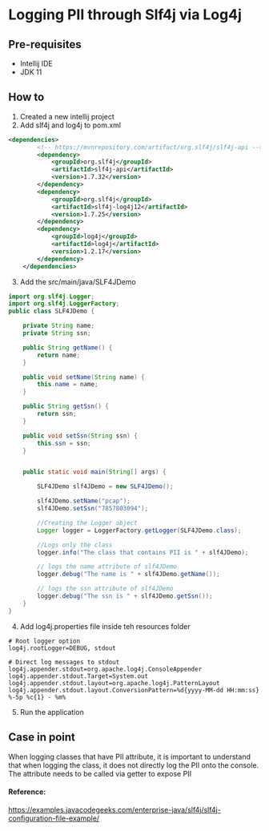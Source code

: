# Logging PII through Slf4j via Log4j

## Pre-requisites
- Intellij IDE
- JDK 11

## How to
1. Created a new intellij project
2. Add slf4j and log4j to pom.xml
```xml
<dependencies>
        <!-- https://mvnrepository.com/artifact/org.slf4j/slf4j-api -->
        <dependency>
            <groupId>org.slf4j</groupId>
            <artifactId>slf4j-api</artifactId>
            <version>1.7.32</version>
        </dependency>
        <dependency>
            <groupId>org.slf4j</groupId>
            <artifactId>slf4j-log4j12</artifactId>
            <version>1.7.25</version>
        </dependency>
        <dependency>
            <groupId>log4j</groupId>
            <artifactId>log4j</artifactId>
            <version>1.2.17</version>
        </dependency>
    </dependencies>
```
3. Add the src/main/java/SLF4JDemo
```java
import org.slf4j.Logger;
import org.slf4j.LoggerFactory;
public class SLF4JDemo {

    private String name;
    private String ssn;

    public String getName() {
        return name;
    }

    public void setName(String name) {
        this.name = name;
    }

    public String getSsn() {
        return ssn;
    }

    public void setSsn(String ssn) {
        this.ssn = ssn;
    }


    public static void main(String[] args) {

        SLF4JDemo slf4JDemo = new SLF4JDemo();

        slf4JDemo.setName("pcap");
        slf4JDemo.setSsn("7857803094");

        //Creating the Logger object
        Logger logger = LoggerFactory.getLogger(SLF4JDemo.class);

        //Logs only the class
        logger.info("The class that contains PII is " + slf4JDemo);

        // logs the name attribute of slf4JDemo
        logger.debug("The name is " + slf4JDemo.getName());

        // logs the ssn attribute of slf4JDemo
        logger.debug("The ssn is " + slf4JDemo.getSsn());
    }
}
```
4. Add log4j.properties file inside teh resources folder
```properties
# Root logger option
log4j.rootLogger=DEBUG, stdout

# Direct log messages to stdout
log4j.appender.stdout=org.apache.log4j.ConsoleAppender
log4j.appender.stdout.Target=System.out
log4j.appender.stdout.layout=org.apache.log4j.PatternLayout
log4j.appender.stdout.layout.ConversionPattern=%d{yyyy-MM-dd HH:mm:ss} %-5p %c{1} - %m%
```
5. Run the application

## Case in point
When logging classes that have PII attribute, it is important to understand that when logging the class,
it does not directly log the PII onto the console. The attribute needs to be called via getter to expose PII

#### Reference:
https://examples.javacodegeeks.com/enterprise-java/slf4j/slf4j-configuration-file-example/

